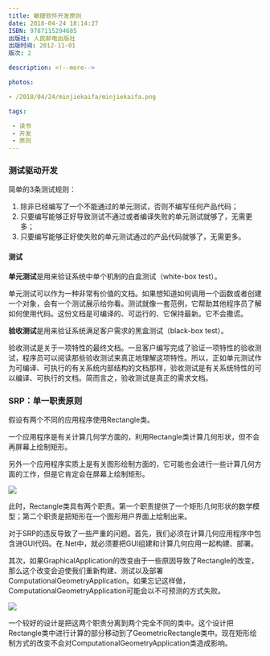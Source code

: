 ```yaml
---
title: 敏捷软件开发原则
date: 2018-04-24 18:14:27
ISBN: 9787115294685
出版社: 人民邮电出版社
出版时间: 2012-11-01
版次: 2

description: <!--more-->

photos:

- /2018/04/24/minjiekaifa/minjiekaifa.png

tags: 

 - 读书
 - 开发
 - 原则
---
```


### 测试驱动开发

简单的3条测试规则：

1. 除非已经编写了一个不能通过的单元测试，否则不编写任何产品代码；
2. 只要编写能够正好导致测试不通过或者编译失败的单元测试就够了，无需更多；
3. 只要编写能够正好使失败的单元测试通过的产品代码就够了，无需更多。

#### 测试

**单元测试**是用来验证系统中单个机制的白盒测试（white-box test）。

单元测试可以作为一种非常有价值的文档。如果想知道如何调用一个函数或者创建一个对象，会有一个测试展示给你看。测试就像一套范例，它帮助其他程序员了解如何使用代码。这份文档是可编译的、可运行的、它保持最新。它不会撒谎。

**验收测试**是用来验证系统满足客户需求的黑盒测试（black-box test）。

验收测试是关于一项特性的最终文档。一旦客户编写完成了验证一项特性的验收测试，程序员可以阅读那些验收测试来真正地理解这项特性。所以，正如单元测试作为可编译、可执行的有关系统内部结构的文档那样，验收测试是有关系统特性的可以编译、可执行的文档。简而言之，验收测试是真正的需求文档。

### SRP：单一职责原则

假设有两个不同的应用程序使用Rectangle类。

一个应用程序是有关计算几何学方面的，利用Rectangle类计算几何形状，但不会再屏幕上绘制矩形。

另外一个应用程序实质上是有关图形绘制方面的，它可能也会进行一些计算几何方面的工作，但是它肯定会在屏幕上绘制矩形。

![](498627-20160828231647539-1014399922.png)

此时，Rectangle类具有两个职责。第一个职责提供了一个矩形几何形状的数学模型；第二个职责是把矩形在一个图形用户界面上绘制出来。

对于SRP的违反导致了一些严重的问题。首先，我们必须在计算几何应用程序中包含进GUI代码。在.Net中，就必须要把GUI组建和计算几何应用一起构建、部署。

其次，如果GraphicalApplication的改变由于一些原因导致了Rectangle的改变，那么这个改变会迫使我们重新构建、测试以及部署ComputationalGeometryApplication。如果忘记这样做，ComputationalGeometryApplication可能会以不可预测的方式失败。

![](498627-20160828231739089-846443922.png)

一个较好的设计是把这两个职责分离到两个完全不同的类中。这个设计把Rectangle类中进行计算的部分移动到了GeometricRectangle类中。现在矩形绘制方式的改变不会对ComputationalGeometryApplication类造成影响。